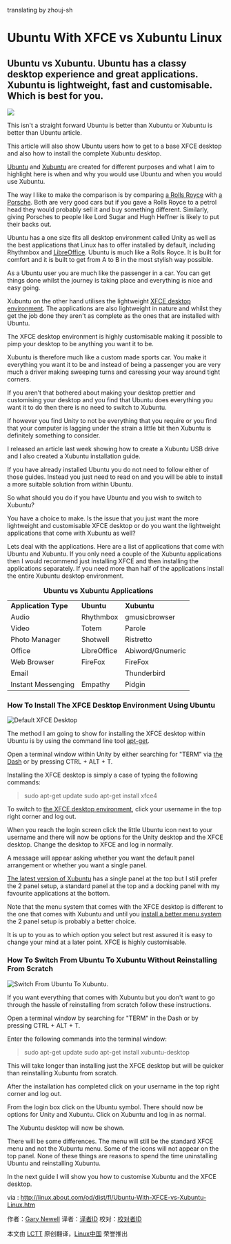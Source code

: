 translating by zhouj-sh

Ubuntu With XFCE vs Xubuntu Linux
=========================================================

Ubuntu vs Xubuntu. Ubuntu has a classy desktop experience and great applications. Xubuntu is lightweight, fast and customisable. Which is best for you.
---------------------------------------------------------

![](http://f.tqn.com/y/linux/1/W/T/J/1/ubuntudesktop.png)

This isn't a straight forward Ubuntu is better than Xubuntu or Xubuntu is better than Ubuntu article.

This article will also show Ubuntu users how to get to a base XFCE desktop and also how to install the complete Xubuntu desktop.

[Ubuntu][1] and [Xubuntu][2] are created for different purposes and what I aim to highlight here is when and why you would use Ubuntu and when you would use Xubuntu.

The way I like to make the comparison is by comparing [a Rolls Royce][3] with [a Porsche][4]. Both are very good cars but if you gave a Rolls Royce to a petrol head they would probably sell it and buy something different. Similarly, giving Porsches to people like Lord Sugar and Hugh Heffner is likely to put their backs out.

Ubuntu has a one size fits all desktop environment called Unity as well as the best applications that Linux has to offer installed by default, including Rhythmbox and [LibreOffice][5]. Ubuntu is much like a Rolls Royce. It is built for comfort and it is built to get from A to B in the most stylish way possible.

As a Ubuntu user you are much like the passenger in a car. You can get things done whilst the journey is taking place and everything is nice and easy going.

Xubuntu on the other hand utilises the lightweight [XFCE desktop environment][6]. The applications are also lightweight in nature and whilst they get the job done they aren't as complete as the ones that are installed with Ubuntu.

The XFCE desktop environment is highly customisable making it possible to pimp your desktop to be anything you want it to be.

Xubuntu is therefore much like a custom made sports car. You make it everything you want it to be and instead of being a passenger you are very much a driver making sweeping turns and caressing your way around tight corners.

If you aren't that bothered about making your desktop prettier and customising your desktop and you find that Ubuntu does everything you want it to do then there is no need to switch to Xubuntu.

If however you find Unity to not be everything that you require or you find that your computer is lagging under the strain a little bit then Xubuntu is definitely something to consider.

I released an article last week showing how to create a Xubuntu USB drive and I also created a Xubuntu installation guide.

If you have already installed Ubuntu you do not need to follow either of those guides. Instead you just need to read on and you will be able to install a more suitable solution from within Ubuntu.

So what should you do if you have Ubuntu and you wish to switch to Xubuntu?

You have a choice to make. Is the issue that you just want the more lightweight and customisable XFCE desktop or do you want the lightweight applications that come with Xubuntu as well?

Lets deal with the applications. Here are a list of applications that come with Ubuntu and Xubuntu. If you only need a couple of the Xubuntu applications then I would recommend just installing XFCE and then installing the applications separately. If you need more than half of the applications install the entire Xubuntu desktop environment.

<table class="table table-bordered table-striped table-condensed">
 <caption>
  <strong>Ubuntu vs Xubuntu Applications</strong>
 </caption> 
 <tbody> 
  <tr> 
   <td><strong>Application Type</strong></td> 
   <td><strong>Ubuntu</strong></td> 
   <td><strong>Xubuntu</strong></td> 
  </tr> 
  <tr> 
   <td>Audio</td> 
   <td>Rhythmbox</td> 
   <td>gmusicbrowser</td> 
  </tr> 
  <tr> 
   <td>Video</td> 
   <td>Totem</td> 
   <td>Parole</td> 
  </tr> 
  <tr> 
   <td>Photo Manager</td> 
   <td>Shotwell</td> 
   <td>Ristretto</td> 
  </tr> 
  <tr> 
   <td>Office</td> 
   <td>LibreOffice</td> 
   <td>Abiword/Gnumeric</td> 
  </tr> 
  <tr> 
   <td>Web Browser</td> 
   <td>FireFox</td> 
   <td>FireFox</td> 
  </tr> 
  <tr> 
   <td>Email</td> 
   <td>&nbsp;</td> 
   <td>Thunderbird</td> 
  </tr> 
  <tr> 
   <td>Instant Messenging</td> 
   <td>Empathy</td> 
   <td>Pidgin</td> 
  </tr> 
 </tbody> 
</table>

### How To Install The XFCE Desktop Environment Using Ubuntu ###

![Default XFCE Desktop](http://f.tqn.com/y/linux/1/W/U/J/1/xfce1.png)

The method I am going to show for installing the XFCE desktop within Ubuntu is by using the command line tool [apt-get][7].

Open a terminal window within Unity by either searching for "TERM" via [the Dash][8] or by pressing CTRL + ALT + T.

Installing the XFCE desktop is simply a case of typing the following commands:

>sudo apt-get update
>sudo apt-get install xfce4

To switch to [the XFCE desktop environment][9], click your username in the top right corner and log out.

When you reach the login screen click the little Ubuntu icon next to your username and there will now be options for the Unity desktop and the XFCE desktop. Change the desktop to XFCE and log in normally.

A message will appear asking whether you want the default panel arrangement or whether you want a single panel.

[The latest version of Xubuntu][10] has a single panel at the top but I still prefer the 2 panel setup,  a standard panel at the top and a docking panel with my favourite applications at the bottom.

Note that the menu system that comes with the XFCE desktop is different to the one that comes with Xubuntu and until you [install a better menu system][11] the 2 panel setup is probably a better choice.

It is up to you as to which option you select but rest assured it is easy to change your mind at a later point. XFCE is highly customisable.

### How To Switch From Ubuntu To Xubuntu Without Reinstalling From Scratch ###

![Switch From Ubuntu To Xubuntu.](http://f.tqn.com/y/linux/1/W/W/J/1/xfce3.png)

If you want everything that comes with Xubuntu but you don't want to go through the hassle of reinstalling from scratch follow these instructions.

Open a terminal window by searching for "TERM" in the Dash or by pressing CTRL + ALT + T.

Enter the following commands into the terminal window:

>sudo apt-get update
>sudo apt-get install xubuntu-desktop

This will take longer than installing just the XFCE desktop but will be quicker than reinstalling Xubuntu from scratch.

After the installation has completed click on your username in the top right corner and log out.

From the login box click on the Ubuntu symbol. There should now be options for Unity and Xubuntu. Click on Xubuntu and log in as normal.

The Xubuntu desktop will now be shown.

There will be some differences. The menu will still be the standard XFCE menu and not the Xubuntu menu. Some of the icons will not appear on the top panel. None of these things are reasons to spend the time uninstalling Ubuntu and reinstalling Xubuntu.

In the next guide I will show you how to customise Xubuntu and the XFCE desktop.


via : http://linux.about.com/od/dist/fl/Ubuntu-With-XFCE-vs-Xubuntu-Linux.htm

作者：[Gary Newell][a]
译者：[译者ID](https://github.com/译者ID)
校对：[校对者ID](https://github.com/校对者ID)

本文由 [LCTT](https://github.com/LCTT/TranslateProject) 原创翻译，[Linux中国](http://linux.cn/) 荣誉推出

[a]:http://linux.about.com/bio/Gary-Newell-132058.htm
[1]:http://www.everydaylinuxuser.com/2014/11/an-everyday-linux-user-review-of-ubuntu.html
[2]:http://www.everydaylinuxuser.com/2015/01/an-everyday-linux-user-review-of.html
[3]:http://exoticcars.about.com/od/overviewsofmaker1/p/RollsHistory.htm
[4]:http://exoticcars.about.com/od/overviewsofmaker1/p/PorscheHistory.htm
[5]:http://office.about.com/od/FreeOpenSourceOfficeSoftware/a/All-About-Libreoffice-4-0.htm
[6]:http://linux.about.com/cs/linux101/g/xfce.htm
[7]:http://linux.about.com/od/ubusrv_doc/a/ubusg11t01.htm
[8]:http://linux.about.com/od/howtos/fl/Learn-Ubuntu-The-Unity-Dash.htm
[9]:http://linux.about.com/cs/linux101/g/xfce.htm
[10]:http://www.everydaylinuxuser.com/2015/01/an-everyday-linux-user-review-of.html
[11]:http://xubuntugeek.blogspot.co.uk/2013/12/how-to-install-whisker-menu-in-xubuntu.html
